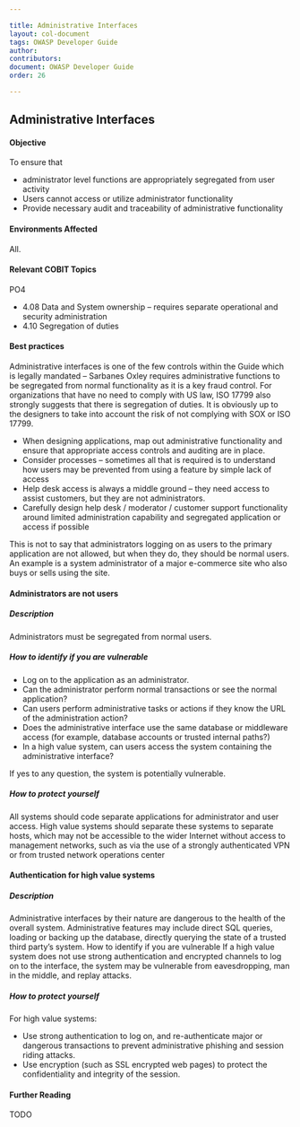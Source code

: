 ```yaml
---

title: Administrative Interfaces
layout: col-document
tags: OWASP Developer Guide
author:
contributors:
document: OWASP Developer Guide
order: 26

---
```


## Administrative Interfaces
#### Objective
To ensure that 

*	administrator level functions are appropriately segregated from user activity
*	Users cannot access or utilize administrator functionality
*	Provide necessary audit and traceability of administrative functionality

#### Environments Affected
All. 

#### Relevant COBIT Topics
PO4

*	4.08 Data and System ownership – requires separate operational and security administration
*	4.10 Segregation of duties

#### Best practices
Administrative interfaces is one of the  few controls within the Guide which is legally mandated – Sarbanes Oxley requires administrative functions to be segregated from normal functionality as it is a key fraud control. For organizations that have no need to comply with US law, ISO 17799 also strongly suggests that there is segregation of duties. It is obviously up to the designers to take into account the risk of not complying with SOX or ISO 17799. 

*	When designing applications, map out administrative functionality and ensure that appropriate access controls and auditing are in place.
*	Consider processes – sometimes all that is required is to understand how users may be prevented from using a feature by simple lack of access
*	Help desk access is always a middle ground – they need access to assist customers, but they are not administrators. 
*	Carefully design help desk / moderator  / customer support functionality around limited administration capability and segregated application or access if possible

This is not to say that administrators logging on as users to the primary application are not allowed, but when they do, they should be normal users. An example is a system administrator of a major e-commerce site who also buys or sells using the site. 

#### Administrators are not users

##### Description
Administrators must be segregated from normal users.

##### How to identify if you are vulnerable
*	Log on to the application as an administrator. 
*	Can the administrator perform normal transactions or see the normal application?
*	Can users perform administrative tasks or actions if they know the URL of the administration action?
*	Does the administrative interface use the same database or middleware access (for example, database accounts or trusted internal paths?) 
*	In a high value system, can users access the system containing the administrative interface?

If yes to any question, the system is potentially vulnerable. 

##### How to protect yourself
All systems should code separate applications for administrator and user access. High value systems should separate these systems to separate hosts, which may not be accessible to the wider Internet without access to management networks, such as via the use of a strongly authenticated VPN or from trusted network operations center 

#### Authentication for high value systems

##### Description
Administrative interfaces by their nature are dangerous to the health of the overall system. Administrative features may include direct SQL queries, loading or backing up the database, directly querying the state of a trusted third party’s system.
How to identify if you are vulnerable
If a high value system does not use strong authentication and encrypted channels to log on to the interface, the system may be vulnerable from eavesdropping, man in the middle, and replay attacks. 

##### How to protect yourself
For high value systems:

*	Use strong authentication to log on, and re-authenticate major or dangerous transactions to prevent administrative phishing and session riding attacks. 
*	Use encryption (such as SSL encrypted web pages) to protect the confidentiality and integrity of the session. 

#### Further Reading
TODO

 


